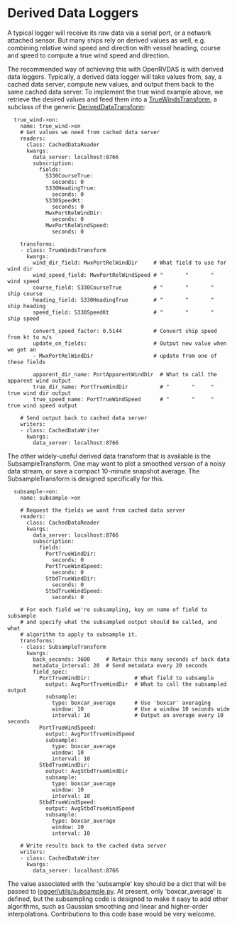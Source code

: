 # Derived Data Loggers

A typical logger will receive its raw data via a serial port, or a network attached sensor. But many ships rely on derived values as well, e.g. combining relative wind speed and direction with vessel heading, course and speed to compute a true wind speed and direction.

The recommended way of achieving this with OpenRVDAS is with derived data loggers. Typically, a derived data logger will take values from, say, a cached data server, compute new values, and output them back to the same cached data server. To implement the true wind example above, we retrieve the desired values and feed them into a [TrueWindsTransform](../logger/transforms/true_winds_transform.py), a subclass of the generic [DerivedDataTransform](../logger/transforms/derived_data_transform.py):

```
  true_wind->on:
    name: true_wind->on
    # Get values we need from cached data server
    readers:
      class: CachedDataReader
      kwargs:
        data_server: localhost:8766
        subscription:
          fields:
            S330CourseTrue:
              seconds: 0
            S330HeadingTrue:
              seconds: 0
            S330SpeedKt:
              seconds: 0
            MwxPortRelWindDir:
              seconds: 0
            MwxPortRelWindSpeed:
              seconds: 0
            
    transforms:
    - class: TrueWindsTransform
      kwargs:
        wind_dir_field: MwxPortRelWindDir     # What field to use for wind dir
        wind_speed_field: MwxPortRelWindSpeed # "       "       "     wind speed
        course_field: S330CourseTrue          # "       "       "     ship course
        heading_field: S330HeadingTrue        # "       "       "     ship heading
        speed_field: S330SpeedKt              # "       "       "     ship speed

        convert_speed_factor: 0.5144          # Convert ship speed from kt to m/s
        update_on_fields:                     # Output new value when we get an
        - MwxPortRelWindDir                   # update from one of these fields

        apparent_dir_name: PortApparentWindDir  # What to call the apparent wind output
        true_dir_name: PortTrueWindDir          # "       "     "  true wind dir output
        true_speed_name: PortTrueWindSpeed      # "       "     "  true wind speed output

    # Send output back to cached data server
    writers:
    - class: CachedDataWriter
      kwargs:
        data_server: localhost:8766
```

The other widely-useful derived data transform that is available is the SubsampleTransform. One may want to plot a smoothed version of a noisy data stream, or save a compact 10-minute snapshot average. The SubsampleTransform is designed specifically for this.

```
  subsample->on:
    name: subsample->on
    
    # Request the fields we want from cached data server
    readers:
      class: CachedDataReader
      kwargs:
        data_server: localhost:8766
        subscription:
          fields:
            PortTrueWindDir:
              seconds: 0
            PortTrueWindSpeed:
              seconds: 0
            StbdTrueWindDir:
              seconds: 0
            StbdTrueWindSpeed:
              seconds: 0

    # For each field we're subsampling, key on name of field to subsample
    # and specify what the subsampled output should be called, and what 
    # algorithm to apply to subsample it.
    transforms:
    - class: SubsampleTransform
      kwargs:
        back_seconds: 3600     # Retain this many seconds of back data
        metadata_interval: 20  # Send metadata every 20 seconds
        field_spec:
          PortTrueWindDir:              # What field to subsample
            output: AvgPortTrueWindDir  # What to call the subsampled output
            subsample:
              type: boxcar_average      # Use 'boxcar' averaging
              window: 10                # Use a window 10 seconds wide
              interval: 10              # Output an average every 10 seconds
          PortTrueWindSpeed:
            output: AvgPortTrueWindSpeed
            subsample:
              type: boxcar_average
              window: 10
              interval: 10
          StbdTrueWindDir:
            output: AvgStbdTrueWindDir
            subsample:
              type: boxcar_average
              window: 10
              interval: 10
          StbdTrueWindSpeed:
            output: AvgStbdTrueWindSpeed
            subsample:
              type: boxcar_average
              window: 10
              interval: 10

    # Write results back to the cached data server
    writers:
    - class: CachedDataWriter
      kwargs:
        data_server: localhost:8766        
```

The value associated with the 'subsample' key should be a dict that will be passed to [logger/utils/subsample.py](./logger/utils/subsample.py). At present, only 'boxcar_average' is defined, but the subsampling code is designed to make it easy to add other algorithms, such as Gaussian smoothing and linear and higher-order interpolations. Contributions to this code base would be very welcome.
